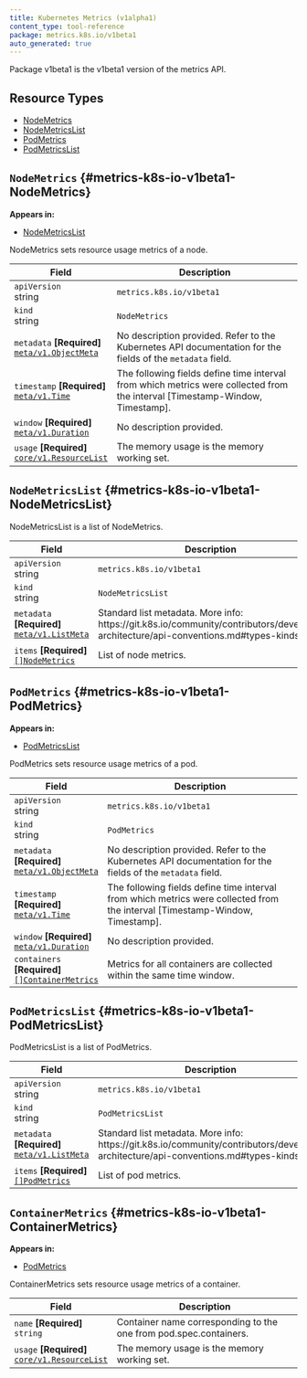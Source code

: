 ```yaml
---
title: Kubernetes Metrics (v1alpha1)
content_type: tool-reference
package: metrics.k8s.io/v1beta1
auto_generated: true
---
```

Package v1beta1 is the v1beta1 version of the metrics API.

## Resource Types 


- [NodeMetrics](#metrics-k8s-io-v1beta1-NodeMetrics)
- [NodeMetricsList](#metrics-k8s-io-v1beta1-NodeMetricsList)
- [PodMetrics](#metrics-k8s-io-v1beta1-PodMetrics)
- [PodMetricsList](#metrics-k8s-io-v1beta1-PodMetricsList)
  
    


## `NodeMetrics`     {#metrics-k8s-io-v1beta1-NodeMetrics}
    



**Appears in:**

- [NodeMetricsList](#metrics-k8s-io-v1beta1-NodeMetricsList)


NodeMetrics sets resource usage metrics of a node.

<table class="table">
<thead><tr><th width="30%">Field</th><th>Description</th></tr></thead>
<tbody>
    
<tr><td><code>apiVersion</code><br/>string</td><td><code>metrics.k8s.io/v1beta1</code></td></tr>
<tr><td><code>kind</code><br/>string</td><td><code>NodeMetrics</code></td></tr>
    

  
  
<tr><td><code>metadata</code> <B>[Required]</B><br/>
<a href="https://kubernetes.io/docs/reference/generated/kubernetes-api/v1.20/#objectmeta-v1-meta"><code>meta/v1.ObjectMeta</code></a>
</td>
<td>
   <span class="text-muted">No description provided.</span>
   Refer to the Kubernetes API documentation for the fields of the <code>metadata</code> field.</td>
</tr>
    
  
<tr><td><code>timestamp</code> <B>[Required]</B><br/>
<a href="https://kubernetes.io/docs/reference/generated/kubernetes-api/v1.20/#time-v1-meta"><code>meta/v1.Time</code></a>
</td>
<td>
   The following fields define time interval from which metrics were
collected from the interval [Timestamp-Window, Timestamp].</td>
</tr>
    
  
<tr><td><code>window</code> <B>[Required]</B><br/>
<a href="https://godoc.org/k8s.io/apimachinery/pkg/apis/meta/v1#Duration"><code>meta/v1.Duration</code></a>
</td>
<td>
   <span class="text-muted">No description provided.</span>
   </td>
</tr>
    
  
<tr><td><code>usage</code> <B>[Required]</B><br/>
<a href="https://kubernetes.io/docs/reference/generated/kubernetes-api/v1.20/#resourcelist-v1-core"><code>core/v1.ResourceList</code></a>
</td>
<td>
   The memory usage is the memory working set.</td>
</tr>
    
  
</tbody>
</table>
    


## `NodeMetricsList`     {#metrics-k8s-io-v1beta1-NodeMetricsList}
    




NodeMetricsList is a list of NodeMetrics.

<table class="table">
<thead><tr><th width="30%">Field</th><th>Description</th></tr></thead>
<tbody>
    
<tr><td><code>apiVersion</code><br/>string</td><td><code>metrics.k8s.io/v1beta1</code></td></tr>
<tr><td><code>kind</code><br/>string</td><td><code>NodeMetricsList</code></td></tr>
    

  
  
<tr><td><code>metadata</code> <B>[Required]</B><br/>
<a href="https://kubernetes.io/docs/reference/generated/kubernetes-api/v1.20/#listmeta-v1-meta"><code>meta/v1.ListMeta</code></a>
</td>
<td>
   Standard list metadata.
More info: https://git.k8s.io/community/contributors/devel/sig-architecture/api-conventions.md#types-kinds</td>
</tr>
    
  
<tr><td><code>items</code> <B>[Required]</B><br/>
<a href="#metrics-k8s-io-v1beta1-NodeMetrics"><code>[]NodeMetrics</code></a>
</td>
<td>
   List of node metrics.</td>
</tr>
    
  
</tbody>
</table>
    


## `PodMetrics`     {#metrics-k8s-io-v1beta1-PodMetrics}
    



**Appears in:**

- [PodMetricsList](#metrics-k8s-io-v1beta1-PodMetricsList)


PodMetrics sets resource usage metrics of a pod.

<table class="table">
<thead><tr><th width="30%">Field</th><th>Description</th></tr></thead>
<tbody>
    
<tr><td><code>apiVersion</code><br/>string</td><td><code>metrics.k8s.io/v1beta1</code></td></tr>
<tr><td><code>kind</code><br/>string</td><td><code>PodMetrics</code></td></tr>
    

  
  
<tr><td><code>metadata</code> <B>[Required]</B><br/>
<a href="https://kubernetes.io/docs/reference/generated/kubernetes-api/v1.20/#objectmeta-v1-meta"><code>meta/v1.ObjectMeta</code></a>
</td>
<td>
   <span class="text-muted">No description provided.</span>
   Refer to the Kubernetes API documentation for the fields of the <code>metadata</code> field.</td>
</tr>
    
  
<tr><td><code>timestamp</code> <B>[Required]</B><br/>
<a href="https://kubernetes.io/docs/reference/generated/kubernetes-api/v1.20/#time-v1-meta"><code>meta/v1.Time</code></a>
</td>
<td>
   The following fields define time interval from which metrics were
collected from the interval [Timestamp-Window, Timestamp].</td>
</tr>
    
  
<tr><td><code>window</code> <B>[Required]</B><br/>
<a href="https://godoc.org/k8s.io/apimachinery/pkg/apis/meta/v1#Duration"><code>meta/v1.Duration</code></a>
</td>
<td>
   <span class="text-muted">No description provided.</span>
   </td>
</tr>
    
  
<tr><td><code>containers</code> <B>[Required]</B><br/>
<a href="#metrics-k8s-io-v1beta1-ContainerMetrics"><code>[]ContainerMetrics</code></a>
</td>
<td>
   Metrics for all containers are collected within the same time window.</td>
</tr>
    
  
</tbody>
</table>
    


## `PodMetricsList`     {#metrics-k8s-io-v1beta1-PodMetricsList}
    




PodMetricsList is a list of PodMetrics.

<table class="table">
<thead><tr><th width="30%">Field</th><th>Description</th></tr></thead>
<tbody>
    
<tr><td><code>apiVersion</code><br/>string</td><td><code>metrics.k8s.io/v1beta1</code></td></tr>
<tr><td><code>kind</code><br/>string</td><td><code>PodMetricsList</code></td></tr>
    

  
  
<tr><td><code>metadata</code> <B>[Required]</B><br/>
<a href="https://kubernetes.io/docs/reference/generated/kubernetes-api/v1.20/#listmeta-v1-meta"><code>meta/v1.ListMeta</code></a>
</td>
<td>
   Standard list metadata.
More info: https://git.k8s.io/community/contributors/devel/sig-architecture/api-conventions.md#types-kinds</td>
</tr>
    
  
<tr><td><code>items</code> <B>[Required]</B><br/>
<a href="#metrics-k8s-io-v1beta1-PodMetrics"><code>[]PodMetrics</code></a>
</td>
<td>
   List of pod metrics.</td>
</tr>
    
  
</tbody>
</table>
    


## `ContainerMetrics`     {#metrics-k8s-io-v1beta1-ContainerMetrics}
    



**Appears in:**

- [PodMetrics](#metrics-k8s-io-v1beta1-PodMetrics)


ContainerMetrics sets resource usage metrics of a container.

<table class="table">
<thead><tr><th width="30%">Field</th><th>Description</th></tr></thead>
<tbody>
    

  
<tr><td><code>name</code> <B>[Required]</B><br/>
<code>string</code>
</td>
<td>
   Container name corresponding to the one from pod.spec.containers.</td>
</tr>
    
  
<tr><td><code>usage</code> <B>[Required]</B><br/>
<a href="https://kubernetes.io/docs/reference/generated/kubernetes-api/v1.20/#resourcelist-v1-core"><code>core/v1.ResourceList</code></a>
</td>
<td>
   The memory usage is the memory working set.</td>
</tr>
    
  
</tbody>
</table>
    
  
